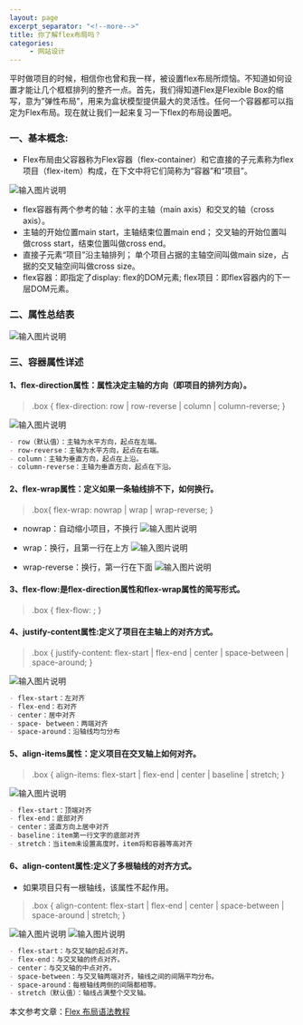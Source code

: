 ```yaml
---
layout: page
excerpt_separator: "<!--more-->"
title: 你了解flex布局吗？
categories:
     - 网站设计
---  
```


平时做项目的时候，相信你也曾和我一样，被设置flex布局所烦恼。不知道如何设置才能让几个框框排列的整齐一点。首先，我们得知道Flex是Flexible Box的缩写，意为”弹性布局”，用来为盒状模型提供最大的灵活性。任何一个容器都可以指定为Flex布局。现在就让我们一起来复习一下flex的布局设置吧。
<!--more-->
### 一、基本概念:
- Flex布局由父容器称为Flex容器（flex-container）和它直接的子元素称为flex 项目（flex-item）构成，在下文中将它们简称为“容器”和“项目”。

![输入图片说明](https://gitee.com/limiaohuang/Mywebsite/raw/gh-pages/assets/images/CSS3-Flexbox-Model.jpg)
 

- flex容器有两个参考的轴：水平的主轴（main axis）和交叉的轴（cross axis）。 
- 主轴的开始位置main start，主轴结束位置main end； 交叉轴的开始位置叫做cross start，结束位置叫做cross end。 
- 直接子元素“项目”沿主轴排列； 单个项目占据的主轴空间叫做main size，占据的交叉轴空间叫做cross size。
- flex容器：即指定了display: flex的DOM元素; flex项目：即flex容器内的下一层DOM元素。

### 二、属性总结表

![输入图片说明](https://gitee.com/limiaohuang/Mywebsite/raw/gh-pages/assets/images/%E5%B1%9E%E6%80%A7%E6%80%BB%E7%BB%93%E8%A1%A8.png)
 

### 三、容器属性详述
#### 1、flex-direction属性：属性决定主轴的方向（即项目的排列方向）。
> .box {
  flex-direction: row | row-reverse | column | column-reverse;
}

![输入图片说明](https://gitee.com/limiaohuang/Mywebsite/raw/gh-pages/assets/images/flex-direction%E5%B1%9E%E6%80%A7.png)
 
```markdown
- row（默认值）：主轴为水平方向，起点在左端。
- row-reverse：主轴为水平方向，起点在右端。
- column：主轴为垂直方向，起点在上沿。
- column-reverse：主轴为垂直方向，起点在下沿。
```

#### 2、flex-wrap属性：定义如果一条轴线排不下，如何换行。
> .box{
  flex-wrap: nowrap | wrap | wrap-reverse;
}

- nowrap：自动缩小项目，不换行
![输入图片说明](https://gitee.com/limiaohuang/Mywebsite/raw/gh-pages/assets/images/nowrap.png)

- wrap：换行，且第一行在上方
![输入图片说明](https://gitee.com/limiaohuang/Mywebsite/raw/gh-pages/assets/images/wrap.jpg)

- wrap-reverse：换行，第一行在下面
![输入图片说明](https://gitee.com/limiaohuang/Mywebsite/raw/gh-pages/assets/images/wrap-reverse.jpg)

#### 3、flex-flow:是flex-direction属性和flex-wrap属性的简写形式。
> .box {
  flex-flow: <flex-direction> <flex-wrap>;
}

#### 4、justify-content属性:定义了项目在主轴上的对齐方式。
> .box {
  justify-content: flex-start | flex-end | center | space-between | space-around;
}

![输入图片说明](https://gitee.com/limiaohuang/Mywebsite/raw/gh-pages/assets/images/justify-content%E5%B1%9E%E6%80%A7.png)

```markdown
- flex-start：左对齐
- flex-end：右对齐
- center：居中对齐
- space- between：两端对齐
- space-around：沿轴线均匀分布
```

#### 5、align-items属性：定义项目在交叉轴上如何对齐。
> .box {
  align-items: flex-start | flex-end | center | baseline | stretch;
}

![输入图片说明](https://gitee.com/limiaohuang/Mywebsite/raw/gh-pages/assets/images/align-items.png)
```markdown
- flex-start：顶端对齐
- flex-end：底部对齐
- center：竖直方向上居中对齐
- baseline：item第一行文字的底部对齐
- stretch：当item未设置高度时，item将和容器等高对齐
```

#### 6、align-content属性:定义了多根轴线的对齐方式。
- 如果项目只有一根轴线，该属性不起作用。
> .box {
  align-content: flex-start | flex-end | center | space-between | space-around | stretch;
}

![输入图片说明](https://gitee.com/limiaohuang/Mywebsite/raw/gh-pages/assets/images/align-content.png)
![输入图片说明](https://gitee.com/limiaohuang/Mywebsite/raw/gh-pages/assets/images/align-content_space.png)

```markdown
- flex-start：与交叉轴的起点对齐。
- flex-end：与交叉轴的终点对齐。
- center：与交叉轴的中点对齐。
- space-between：与交叉轴两端对齐，轴线之间的间隔平均分布。
- space-around：每根轴线两侧的间隔都相等。
- stretch（默认值）：轴线占满整个交叉轴。
```

本文参考文章：[Flex 布局语法教程](https://www.runoob.com/w3cnote/flex-grammar.html)